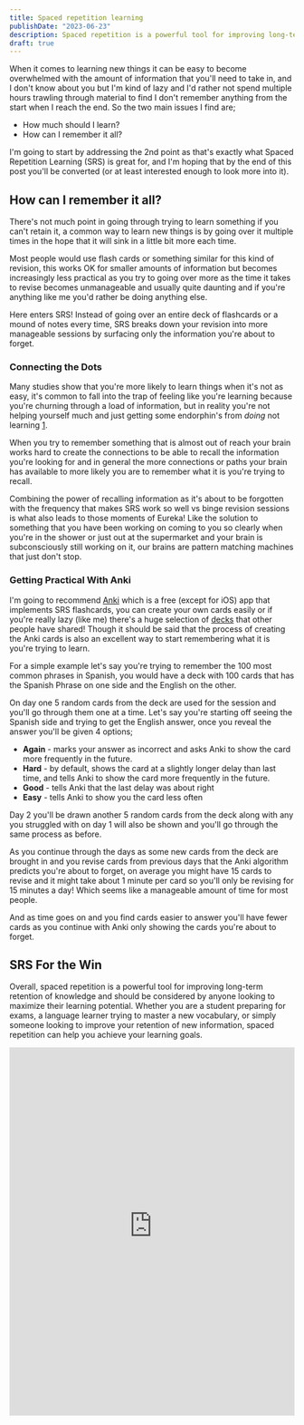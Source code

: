 ```yaml
---
title: Spaced repetition learning
publishDate: "2023-06-23"
description: Spaced repetition is a powerful tool for improving long-term retention of knowledge and should be considered by anyone looking to maximize their learning potential
draft: true
---
```


When it comes to learning new things it can be easy to become overwhelmed with the amount of information that you'll need to take in, and I don't know about you but I'm kind of lazy and I'd rather not spend multiple hours trawling through material to find I don't remember anything from the start when I reach the end. So the two main issues I find are;

- How much should I learn?
- How can I remember it all?

I'm going to start by addressing the 2nd point as that's exactly what Spaced Repetition Learning (SRS) is great for, and I'm hoping that by the end of this post you'll be converted (or at least interested enough to look more into it).

## How can I remember it all?

There's not much point in going through trying to learn something if you can't retain it, a common way to learn new things is by going over it multiple times in the hope that it will sink in a little bit more each time.

Most people would use flash cards or something similar for this kind of revision, this works OK for smaller amounts of information but becomes increasingly less practical as you try to going over more as the time it takes to revise becomes unmanageable and usually quite daunting and if you're anything like me you'd rather be doing anything else.

Here enters SRS! Instead of going over an entire deck of flashcards or a mound of notes every time, SRS breaks down your revision into more manageable sessions by surfacing only the information you're about to forget.

### Connecting the Dots

Many studies show that you're more likely to learn things when it's not as easy, it's common to fall into the trap of feeling like you're learning because you're churning through a load of information, but in reality you're not helping yourself much and just getting some endorphin's from *doing* not learning [1].

When you try to remember something that is almost out of reach your brain works hard to create the connections to be able to recall the information you're looking for and in general the more connections or paths your brain has available to more likely you are to remember what it is you're trying to recall.

Combining the power of recalling information as it's about to be forgotten with the frequency that makes SRS work so well vs binge revision sessions is what also leads to those moments of Eureka! Like the solution to something that you have been working on coming to you so clearly when you're in the shower or just out at the supermarket and your brain is subconsciously still working on it, our brains are pattern matching machines that just don't stop. 

### Getting Practical With Anki

I'm going to recommend [Anki](https://apps.ankiweb.net/) which is a free (except for iOS) app that implements SRS flashcards, you can create your own cards easily or if you're really lazy (like me) there's a huge selection of [decks](https://ankiweb.net/shared/decks/) that other people have shared! Though it should be said that the process of creating the Anki cards is also an excellent way to start remembering what it is you're trying to learn.

For a simple example let's say you're trying to remember the 100 most common phrases in Spanish, you would have a deck with 100 cards that has the Spanish Phrase on one side and the English on the other.

On day one 5 random cards from the deck are used for the session and you'll go through them one at a time. Let's say you're starting off seeing the Spanish side and trying to get the English answer, once you reveal the answer you'll be given 4 options;

- **Again** - marks your answer as incorrect and asks Anki to show the card more frequently in the future.
- **Hard** - by default, shows the card at a slightly longer delay than last time, and tells Anki to show the card more frequently in the future.
- **Good** - tells Anki that the last delay was about right
- **Easy** - tells Anki to show you the card less often

Day 2 you'll be drawn another 5 random cards from the deck along with any you struggled with on day 1 will also be shown and you'll go through the same process as before.

As you continue through the days as some new cards from the deck are brought in and you revise cards from previous days that the Anki algorithm predicts you're about to forget, on average you might have 15 cards to revise and it might take about 1 minute per card so you'll only be revising for 15 minutes a day! Which seems like a manageable amount of time for most people.

And as time goes on and you find cards easier to answer you'll have fewer cards as you continue with Anki only showing the cards you're about to forget.

## SRS For the Win

Overall, spaced repetition is a powerful tool for improving long-term retention of knowledge and should be considered by anyone looking to maximize their learning potential. Whether you are a student preparing for exams, a language learner trying to master a new vocabulary, or simply someone looking to improve your retention of new information, spaced repetition can help you achieve your learning goals.

<iframe width="100%" height="650" src="https://www.youtube-nocookie.com/embed/eVajQPuRmk8" title="YouTube video player" frameborder="0" allow="accelerometer; autoplay; clipboard-write; encrypted-media; gyroscope; picture-in-picture; web-share" allowfullscreen></iframe>

[1]: <https://www.researchgate.net/publication/284097727_Making_things_hard_on_yourself_but_in_a_good_way_Creating_desirable_difficulties_to_enhance_learning>
